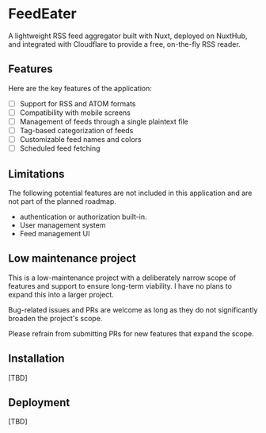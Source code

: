 # FeedEater

A lightweight RSS feed aggregator built with Nuxt, deployed on NuxtHub, and integrated with Cloudflare to provide a free, on-the-fly RSS reader.

## Features

Here are the key features of the application:

- [ ] Support for RSS and ATOM formats
- [ ] Compatibility with mobile screens
- [ ] Management of feeds through a single plaintext file
- [ ] Tag-based categorization of feeds
- [ ] Customizable feed names and colors
- [ ] Scheduled feed fetching

## Limitations

The following potential features are not included in this application and are not part of the planned roadmap.

- authentication or authorization built-in.
- User management system
- Feed management UI

## Low maintenance project

This is a low-maintenance project with a deliberately narrow scope of features and support to ensure long-term viability. I have no plans to expand this into a larger project.

Bug-related issues and PRs are welcome as long as they do not significantly broaden the project's scope.

Please refrain from submitting PRs for new features that expand the scope.

## Installation

[TBD]

## Deployment

[TBD]